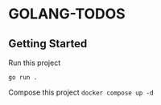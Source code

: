 # GOLANG-TODOS
 
## Getting Started

Run this project

``` go run . ```

Compose this project
``` docker compose up -d ```

